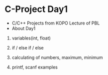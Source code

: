 # C-Project Day1
* C/C++ Projects from KOPO Lecture of PBL
* About Day1
 
 1. variables(int, float)
 
 2. if / else if / else 
 
 3. calculating of numbers, maximum, minimum
 
 4. printf, scanf examples
